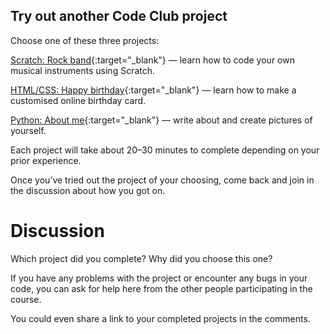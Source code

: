
## Try out another Code Club project

Choose one of these three projects:

[Scratch: Rock band](https://projects.raspberrypi.org/en/projects/rock-band){:target="_blank"}
— learn how to code your own musical instruments using Scratch.

[HTML/CSS: Happy birthday](https://projects.raspberrypi.org/en/projects/happy-birthday){:target="_blank"}
— learn how to make a customised online birthday card.

[Python: About me](https://projects.raspberrypi.org/en/projects/about-me){:target="_blank"}
— write about and create pictures of yourself.

Each project will take about 20–30 minutes to complete depending on your prior experience.

Once you’ve tried out the project of your choosing, come back and join in the discussion about how you got on.

# Discussion

Which project did you complete? Why did you choose this one?

If you have any problems with the project or encounter any bugs in your code, you can ask for help here from the other people participating in the course.

You could even share a link to your completed projects in the comments.
